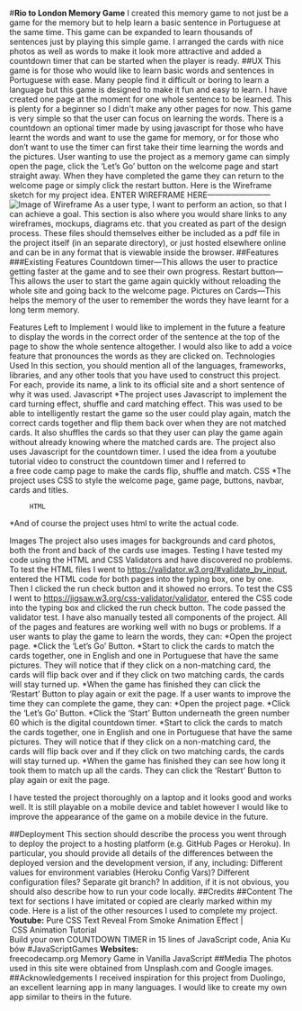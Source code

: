 #**Rio to London Memory Game**
I created this memory game to not just be a game for the memory but to help learn a basic sentence in Portuguese at the same time. This game can be expanded to learn thousands of sentences just by playing this simple game. I arranged the cards with nice photos as well as words to make it look more attractive and added a countdown timer that can be started when the player is ready. 
##UX
This game is for those who would like to learn basic words and sentences in Portuguese with ease. Many people find it difficult or boring to learn a language but this game is designed to make it fun and easy to learn. I have created one page at the moment for one whole sentence to be learned. This is plenty for a beginner so I didn't make any other pages for now. This game is very simple so that the user can focus on learning the words. There is a countdown an optional timer made by using javascript for those who have learnt the words and want to use the game for memory, or for those who don’t want to use the timer can first take their time learning the words and the pictures. 
 User wanting to use the project as a memory game can simply open the page, click the ‘Let’s Go’ button on the welcome page and start straight away. When they have completed the game they can return to the welcome page or simply click the restart button. 
Here is the Wireframe sketch for my project idea. 
ENTER WIREFRAME HERE————————![Image of Wireframe]()
As a user type, I want to perform an action, so that I can achieve a goal.
This section is also where you would share links to any wireframes, mockups, diagrams etc. that you created as part of the design process. These files should themselves either be included as a pdf file in the project itself (in an separate directory), or just hosted elsewhere online and can be in any format that is viewable inside the browser.
##Features
###Existing Features
Countdown timer—This allows the user to practice getting faster at the game and to see their own progress. 
Restart button—This allows the user to start the game again quickly without reloading the whole site and going back to the welcome page.
Pictures on Cards—This helps the memory of the user to remember the words they have learnt for a long term memory. 

Features Left to Implement
I would like to implement in the future a feature to display the words in the correct order of the sentence at the top of the page to show the whole sentence altogether. I would also like to add a voice feature that pronounces the words as they are clicked on.
Technologies Used
In this section, you should mention all of the languages, frameworks, libraries, and any other tools that you have used to construct this project. For each, provide its name, a link to its official site and a short sentence of why it was used.
Javascript
*The project uses Javascript to implement the card turning effect, shuffle and card matching effect. This was used to be able to intelligently restart the game so the user could play again,  match the correct cards together and flip them back over when they are not matched cards. It also shuffles the cards so that they user can play the game again without already knowing where the matched cards are. 
         The project also uses Javascript for the countdown timer. I used the idea from a youtube tutorial video to construct the countdown timer and I referred to         
         a free code camp page to make the cards flip, shuffle and match.
         CSS
*The project uses CSS to style the welcome page, game page, buttons, navbar, cards and titles. 

         HTML
*And of course the project uses html to write the actual code. 

Images 
The project also uses images for backgrounds and card photos, both the front and back of the cards use images. 
Testing
I have tested my code using the HTML and CSS Validators and have discovered no problems. 
To test the HTML files I went to  https://validator.w3.org/#validate_by_input, entered the HTML code for both pages into the typing box, one by one. Then I clicked the run check button and it showed no errors. 
To test the CSS I went to https://jigsaw.w3.org/css-validator/validator, entered the CSS code into the typing box and clicked the run check button.
The code passed the validator test.
I have also manually tested all components of the project. All of the pages and features are working well with no bugs or problems. 
If a user wants to play the game to learn the words, they can:
*Open the project page.
*Click the ‘Let’s Go’ Button.
*Start to click the cards to match the cards together, one in English and one in Portuguese that have the same pictures. They will notice that if they click on a non-matching card, the cards will flip back over and if they click on two matching cards, the cards will stay turned up.
*When the game has finished they can click the ‘Restart’ Button to play again or exit the page.
If a user wants to improve the time they can complete the game, they can:
*Open the project page.
*Click the ‘Let’s Go’ Button.
*Click the ‘Start’ Button underneath the green number 60 which is the digital countdown timer.
*Start to click the cards to match the cards together, one in English and one in Portuguese that have the same pictures. They will notice that if they click on a non-matching card, the cards will flip back over and if they click on two matching cards, the cards will stay turned up.
*When the game has finished they can see how long it took them to match up all the cards. They can click the ‘Restart’ Button to play again or exit the page.

I have tested the project thoroughly on a laptop and it looks good and works well. It is still playable on a mobile device and tablet however I would like to improve the appearance of the game on a mobile device in the future. 

##Deployment
This section should describe the process you went through to deploy the project to a hosting platform (e.g. GitHub Pages or Heroku).
In particular, you should provide all details of the differences between the deployed version and the development version, if any, including:
Different values for environment variables (Heroku Config Vars)?
Different configuration files?
Separate git branch?
In addition, if it is not obvious, you should also describe how to run your code locally.
##Credits
##Content
The text for sections I have imitated or copied are clearly marked within my code. Here is a list of the other resources I used to complete my project. 
**Youtube:**
Pure CSS Text Reveal From Smoke Animation Effect | CSS Animation Tutorial
Build your own COUNTDOWN TIMER in 15 lines of JavaScript code, Ania Kubów #JavaScriptGames
**Websites:**
freecodecamp.org Memory Game in Vanilla JavaScript
##Media
The photos used in this site were obtained from Unsplash.com and Google images. 
##Acknowledgements
I received inspiration for this project from Duolingo, an excellent learning app in many languages. I would like to create my own app similar to theirs in the future. 
